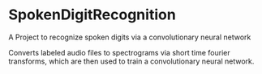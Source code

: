 # SpokenDigitRecognition

A Project to recognize spoken digits via a convolutionary neural network

Converts labeled audio files to spectrograms via short time fourier transforms, which are then used to train a convolutionary neural network.
